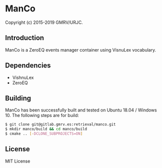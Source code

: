 # ManCo
Copyright (c) 2015-2019 GMRV/URJC.

## Introduction

ManCo is a ZeroEQ events manager container using VisnuLex vocabulary.

## Dependencies

* VishnuLex
* ZeroEQ

## Building

ManCo has been successfully built and tested on Ubuntu 18.04 / Windows 10.
The following steps are for build:

```bash
$ git clone git@gitlab.gmrv.es:retrieval/manco.git
$ mkdir manco/build && cd manco/build
$ cmake .. [-DCLONE_SUBPROJECTS=ON]
```

## License

MIT License
